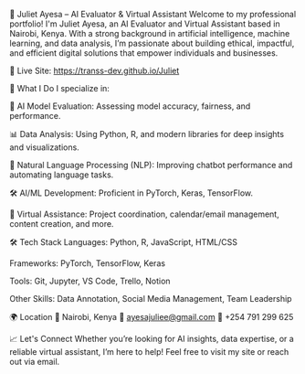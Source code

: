 💼 Juliet Ayesa – AI Evaluator & Virtual Assistant
Welcome to my professional portfolio! I'm Juliet Ayesa, an AI Evaluator and Virtual Assistant based in Nairobi, Kenya. With a strong background in artificial intelligence, machine learning, and data analysis, I’m passionate about building ethical, impactful, and efficient digital solutions that empower individuals and businesses.

🔗 Live Site: https://transs-dev.github.io/Juliet

🧠 What I Do
I specialize in:

🤖 AI Model Evaluation: Assessing model accuracy, fairness, and performance.

📊 Data Analysis: Using Python, R, and modern libraries for deep insights and visualizations.

💬 Natural Language Processing (NLP): Improving chatbot performance and automating language tasks.

🛠️ AI/ML Development: Proficient in PyTorch, Keras, TensorFlow.

📅 Virtual Assistance: Project coordination, calendar/email management, content creation, and more.

🛠️ Tech Stack
Languages: Python, R, JavaScript, HTML/CSS

Frameworks: PyTorch, TensorFlow, Keras

Tools: Git, Jupyter, VS Code, Trello, Notion

Other Skills: Data Annotation, Social Media Management, Team Leadership

🌍 Location
📍 Nairobi, Kenya
📧 ayesajuliee@gmail.com
📱 +254 791 299 625

📈 Let's Connect
Whether you’re looking for AI insights, data expertise, or a reliable virtual assistant, I’m here to help! Feel free to visit my site or reach out via email.


